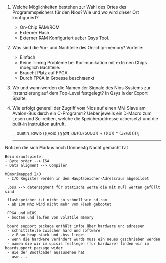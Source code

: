 1. Welche Möglichkeiten bestehen zur Wahl des Ortes des Programmspeichers für den Nios? Wie und wo wird dieser Ort konfiguriert?
   - On-Chip RAM/ROM
   - Externer Flash
   - Externer RAM
   Konfiguriert ueber Qsys Tool.

2. Was sind die Vor- und Nachteile des On-chip-memory?
  Vorteile:
    - Einfach
    - Keine Timing Probleme bei Kommunikation mit externen Chips moeglich
  Nachteile:
    - Braucht Platz auf FPGA
    - Durch FPGA in Groesse beschraenkt

3. Wo und wann werden die Namen der Signale des Nios-Systems zur Instanzierung auf dem Top-Level festgelegt?
  In Qsys in der Export Spalte.

4. Wie erfolgt generell der Zugriff vom Nios auf einen MM-Slave am Avalon-Bus durch ein C-Programm?
  Ueber jeweils ein C-Macro zum Lesen und Schreiben, welche die Speicheraddresse uebersetzt und die built-in Instruktion aufruft.

  	__builtin_ldwio (((void *)(((alt_u8*)(0x5000)) + (((0)) * (32/8)))));


    _________________________________________________________________________________
Notizen die sich Markus noch Donnerstg Nacht gemacht hat

    Beim draufspielen
    - Byte order --> ISA
    - Data aligment --> Compiler

    MEmorimapped I/O
     - I/O Register werden in dem Hauptapeicher-Adressraum abgebildet

     .bss --> datensegment für statische werte die mit null werten gefüllt sind

     flashspeicher ist nicht so schnell wie sd-ram
     - ab 100 Mhz wird nicht mehr vom Flash gebootet

     FPGA und NIOS
     - booten und laufen von volatile memory

     board support package enthält infos über hardware und adressen
     - schnittstelle zwischen hard und software
     - z.B wo heap stack und .bss liegen
     - wenn die hardware verändert wurde muss ein neues geschrieben werden
     - namen die wir im quisis festlegen (für hardware) finden wir im boardsupport package wider
     - Wie der Bootloader auszusehen hat
     - usw ...
